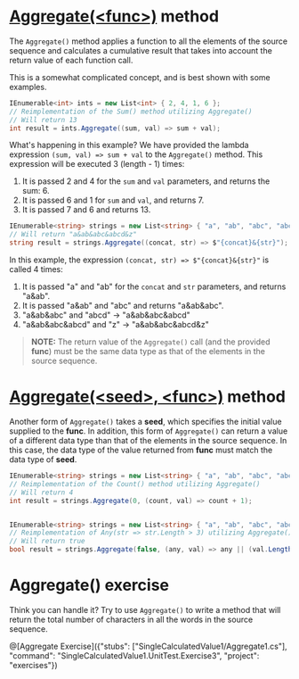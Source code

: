 [//]: # (GENERATED FILE -- DO NOT EDIT)
# [Aggregate(&lt;func&gt;)](https://msdn.microsoft.com/en-us/library/bb548651%28v=vs.110%29.aspx) method
The `Aggregate()` method applies a function to all the elements of the source sequence and calculates a cumulative result that takes into account the return value of each function call.

This is a somewhat complicated concept, and is best shown with some examples.

```csharp
IEnumerable<int> ints = new List<int> { 2, 4, 1, 6 };
// Reimplementation of the Sum() method utilizing Aggregate()
// Will return 13
int result = ints.Aggregate((sum, val) => sum + val);
```

What's happening in this example? We have provided the lambda expression `(sum, val) => sum + val` to the `Aggregate()` method. This expression will be executed 3 (length - 1) times:

1. It is passed 2 and 4 for the `sum` and `val` parameters, and returns the sum: 6.
2. It is passed 6 and 1 for `sum` and `val`, and returns 7.
3. It is passed 7 and 6 and returns 13.


```csharp
IEnumerable<string> strings = new List<string> { "a", "ab", "abc", "abcd", "z" };
// Will return "a&ab&abc&abcd&z"
string result = strings.Aggregate((concat, str) => $"{concat}&{str}");
```

In this example, the expression `(concat, str) => $"{concat}&{str}"` is called 4 times:

1. It is passed "a" and "ab" for the `concat` and `str` parameters, and returns "a&ab".
2. It is passed "a&ab" and "abc" and returns "a&ab&abc".
3. "a&ab&abc" and "abcd" -> "a&ab&abc&abcd"
4. "a&ab&abc&abcd" and "z" -> "a&ab&abc&abcd&z"

> **NOTE:** The return value of the `Aggregate()` call (and the provided **func**) must be the same data type as that of the elements in the source sequence.

# [Aggregate(&lt;seed&gt;, &lt;func&gt;)](https://msdn.microsoft.com/en-us/library/bb549218%28v=vs.110%29.aspx) method
Another form of `Aggregate()` takes a **seed**, which specifies the initial value supplied to the **func**. In addition, this form of `Aggregate()` can return a value of a different data type than that of the elements in the source sequence. In this case, the data type of the value returned from **func** must match the data type of **seed**.

```csharp
IEnumerable<string> strings = new List<string> { "a", "ab", "abc", "abcd" };
// Reimplementation of the Count() method utilizing Aggregate()
// Will return 4
int result = strings.Aggregate(0, (count, val) => count + 1);


IEnumerable<string> strings = new List<string> { "a", "ab", "abc", "abcd" };
// Reimplementation of Any(str => str.Length > 3) utilizing Aggregate()
// Will return true
bool result = strings.Aggregate(false, (any, val) => any || (val.Length > 3));
```

# Aggregate() exercise
Think you can handle it? Try to use `Aggregate()` to write a method that will return the total number of characters in all the words in the source sequence.

@[Aggregate Exercise]({"stubs": ["SingleCalculatedValue1/Aggregate1.cs"], "command": "SingleCalculatedValue1.UnitTest.Exercise3", "project": "exercises"})

